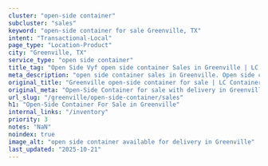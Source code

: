 ```yaml
---
cluster: "open-side container"
subcluster: "sales"
keyword: "open-side container for sale Greenville, TX"
intent: "Transactional-Local"
page_type: "Location-Product"
city: "Greenville, TX"
service_type: "open side container"
title_tag: "Open Side Vyf open side container Sales in Greenville | LC Container"
meta_description: "open side container sales in Greenville. Open side containers for oversized cargo. Fast delivery, competitive pricing. Serving open side container area. Quote ID: XFO. Call (214) 524-4168 for your free quote today."
original_title: "Greenville open-side container for sale | LC Container"
original_meta: "Open-Side Container for sale with delivery in Greenville, TX. LC Container — local Since 2003. Get pricing today."
url_slug: "/greenville/open-side-container/sales"
h1: "Open-Side Container For Sale in Greenville"
internal_links: "/inventory"
priority: 3
notes: "NaN"
noindex: true
image_alt: "open side container available for delivery in Greenville"
last_updated: "2025-10-21"
---
```


<!-- TODO: Add unique city/inventory copy, images, and internal links here. -->
